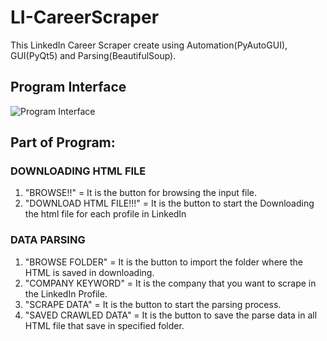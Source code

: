 # LI-CareerScraper
This LinkedIn Career Scraper create using Automation(PyAutoGUI), GUI(PyQt5) and Parsing(BeautifulSoup).

## Program Interface
![Program Interface](https://user-images.githubusercontent.com/41263394/148393296-6388d061-7b6f-4a03-9a81-74b8794d560b.png)


## Part of Program: 
### DOWNLOADING HTML FILE
  1) "BROWSE!!" = It is the button for browsing the input file.
  2) "DOWNLOAD HTML FILE!!!" = It is the button to start the Downloading the html file for each profile in LinkedIn
### DATA PARSING
  1) "BROWSE FOLDER" = It is the button to import the folder where the HTML is saved in downloading.
  2) "COMPANY KEYWORD" = It is the company that you want to scrape in the LinkedIn Profile.
  3) "SCRAPE DATA" = It is the button to start the parsing process.
  4) "SAVED CRAWLED DATA" = It is the button to save the parse data in all HTML file that save in specified folder.

